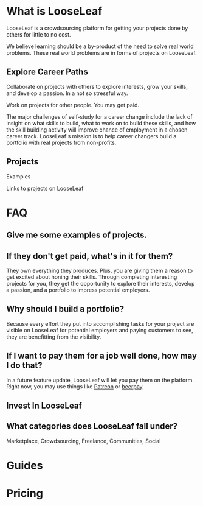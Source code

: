 
# What is LooseLeaf

LooseLeaf is a crowdsourcing platform for getting your projects done by others for little to no cost.

We believe learning should be a by-product of the need to solve real world problems. These real world problems are in forms of projects on LooseLeaf.

## Explore Career Paths

Collaborate on projects with others to explore interests, grow your skills, and develop a passion. In a not so stressful way.

Work on projects for other people. You may get paid.

The major challenges of self-study for a career change include the lack of insight on what skills to build, what to work on to build these skills, and how the skill building activity will improve chance of employment in a chosen career track. LooseLeaf's mission is to help career changers build a portfolio with real projects from non-profits.

## Projects

Examples

Links to projects on LooseLeaf


# FAQ

## Give me some examples of projects.

## If they don't get paid, what's in it for them?

They own everything they produces. Plus, you are giving them a reason to get excited about honing their skills. Through completing interesting projects for you, they get the opportunity to explore their interests, develop a passion, and a portfolio to impress potential employers.

## Why should I build a portfolio?

Because every effort they put into accomplishing tasks for your project are visible on LooseLeaf for potential employers and paying customers to see, they are benefitting from the visibility.

## If I want to pay them for a job well done, how may I do that?

In a future feature update, LooseLeaf will let you pay them on the platform. Right now, you may use things like [Patreon](https://www.patreon.com/) or [beerpay](https://beerpay.io/).  

## Invest In LooseLeaf

## What categories does LooseLeaf fall under?

Marketplace, Crowdsourcing, Freelance, Communities, Social

# Guides

# Pricing
